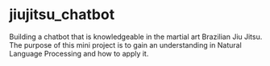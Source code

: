 # jiujitsu_chatbot
Building a chatbot that is knowledgeable in the martial art Brazilian Jiu Jitsu. The purpose of this mini project is to gain an understanding in Natural Language Processing and how to apply it.
